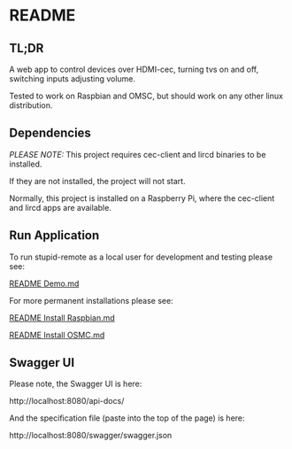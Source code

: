 README
======


TL;DR
-----

A web app to control devices over HDMI-cec, turning tvs on and off, switching inputs adjusting volume.

Tested to work on Raspbian and OMSC, but should work on any other linux distribution.


Dependencies
------------

*PLEASE NOTE:* This project requires cec-client and lircd binaries to be installed.

If they are not installed, the project will not start.

Normally, this project is installed on a Raspberry Pi, where the cec-client and lircd apps are available.


Run Application
---------------

To run stupid-remote as a local user for development and testing please see:

[README Demo.md](README%20Demo.md)

For more permanent installations please see:

[README Install Raspbian.md](README%20Install%20Raspbian.md)

[README Install OSMC.md](README%20Install%20OSMC.md)


Swagger UI
----------

Please note, the Swagger UI is here:

http://localhost:8080/api-docs/

And the specification file (paste into the top of the page) is here:

http://localhost:8080/swagger/swagger.json